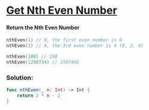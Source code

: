 # [Get Nth Even Number](https://www.codewars.com/kata/5933a1f8552bc2750a0000ed/train/swift)

#### Return the Nth Even Number
```swift
nthEven(1) // 0, the first even number is 0
nthEven(3) // 4, the 3rd even number is 4 (0, 2, 4)

nthEven(100) // 198
nthEven(1298734) // 2597466
```

### Solution:
```swift
func nthEven(_ n: Int) -> Int {
    return 2 * n - 2
}
```